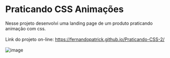 # Praticando CSS Animações
Nesse projeto desenvolvi uma landing page de um produto praticando animação com css. <br><br>
Link do projeto on-line: https://fernandopatrick.github.io/Praticando-CSS-2/
<br><br>
![image](https://user-images.githubusercontent.com/78447989/172029065-1f649f71-ab22-406f-a9c5-0aa51f65e6c2.png)
